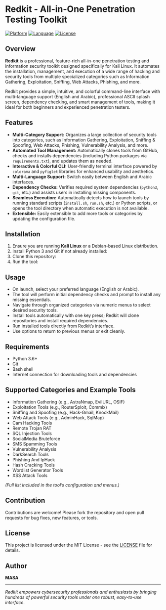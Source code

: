 # Redkit - All-in-One Penetration Testing Toolkit

[![Platform](https://img.shields.io/badge/platform-Kali%20Linux-blue)](https://www.kali.org/)
[![Language](https://img.shields.io/badge/language-Python%203-green)](https://www.python.org/)
[![License](https://img.shields.io/badge/license-MIT-lightgrey)](LICENSE)

## Overview

**Redkit** is a professional, feature-rich all-in-one penetration testing and information security toolkit designed specifically for Kali Linux. It automates the installation, management, and execution of a wide range of hacking and security tools from multiple specialized categories such as Information Gathering, Exploitation, Sniffing, Web Attacks, Phishing, and more.

Redkit provides a simple, intuitive, and colorful command-line interface with multi-language support (English and Arabic), professional ASCII splash screen, dependency checking, and smart management of tools, making it ideal for both beginners and experienced penetration testers.

## Features

- **Multi-Category Support:** Organizes a large collection of security tools into categories, such as Information Gathering, Exploitation, Sniffing & Spoofing, Web Attacks, Phishing, Vulnerability Analysis, and more.
- **Automated Tool Management:** Automatically clones tools from GitHub, checks and installs dependencies (including Python packages via `requirements.txt`), and updates them as needed.
- **Interactive & Colorful CLI:** User-friendly terminal interface powered by `colorama` and `pyfiglet` libraries for enhanced usability and aesthetics.
- **Multi-Language Support:** Switch easily between English and Arabic interfaces.
- **Dependency Checks:** Verifies required system dependencies (`python3`, `git`, etc.) and assists users in installing missing components.
- **Seamless Execution:** Automatically detects how to launch tools by running standard scripts (`install.sh`, `run.sh`, etc.) or Python scripts, or opens the tool directory when automatic execution is not available.
- **Extensible:** Easily extensible to add more tools or categories by updating the configuration file.

## Installation

1. Ensure you are running **Kali Linux** or a Debian-based Linux distribution.
2. Install Python 3 and Git if not already installed:
3. Clone this repository:
4. Run the tool:


## Usage

- On launch, select your preferred language (English or Arabic).
- The tool will perform initial dependency checks and prompt to install any missing essentials.
- Navigate through organized categories via numeric menus to select desired security tools.
- Install tools automatically with one key press; Redkit will clone repositories and install required dependencies.
- Run installed tools directly from Redkit’s interface.
- Use options to return to previous menus or exit cleanly.

## Requirements

- Python 3.6+
- Git
- Bash shell
- Internet connection for downloading tools and dependencies

## Supported Categories and Example Tools

- Information Gathering (e.g., AstraNmap, EvilURL, OSIF)
- Exploitation Tools (e.g., RouterSploit, Commix)
- Sniffing and Spoofing (e.g., Hack-Gmail, KnockMail)
- Web Attack Tools (e.g., AdminHack, SqlMap)
- Cam Hacking Tools
- Remote Trojan RAT
- SQL Injection Tools
- SocialMedia Bruteforce
- SMS Spamming Tools
- Vulnerability Analysis
- DarkSearch Tools
- Phishing And IpHack
- Hash Cracking Tools
- Wordlist Generator Tools
- XSS Attack Tools

*(Full list included in the tool’s configuration and menus.)*

## Contribution

Contributions are welcome! Please fork the repository and open pull requests for bug fixes, new features, or tools.

## License

This project is licensed under the MIT License - see the [LICENSE](LICENSE) file for details.

## Author

**MASA**

---

*Redkit empowers cybersecurity professionals and enthusiasts by bringing hundreds of powerful security tools under one robust, easy-to-use interface.*
